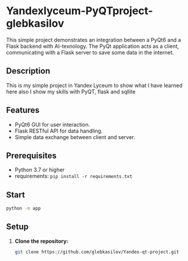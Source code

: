 # Yandexlyceum-PyQTproject-glebkasilov

This simple project demonstrates an integration between a PyQt6 and a Flask backend with AI-texnology.  The PyQt application acts as a client, communicating with a Flask server to save some data in the internet.

## Description

This is my simple project in Yandex Lyceum to show what I have learned here also I show my skills with PyQT, flask and sqllite

## Features

* PyQt6 GUI for user interaction.
* Flask RESTful API for data handling.
* Simple data exchange between client and server.

## Prerequisites

* Python 3.7 or higher
* requirements: `pip install -r requirements.txt`

## Start
```bash
python -m app
```

## Setup

1. **Clone the repository:**

   ```bash
   git clone https://github.com/glebkasilov/Yandex-qt-project.git
   ```
